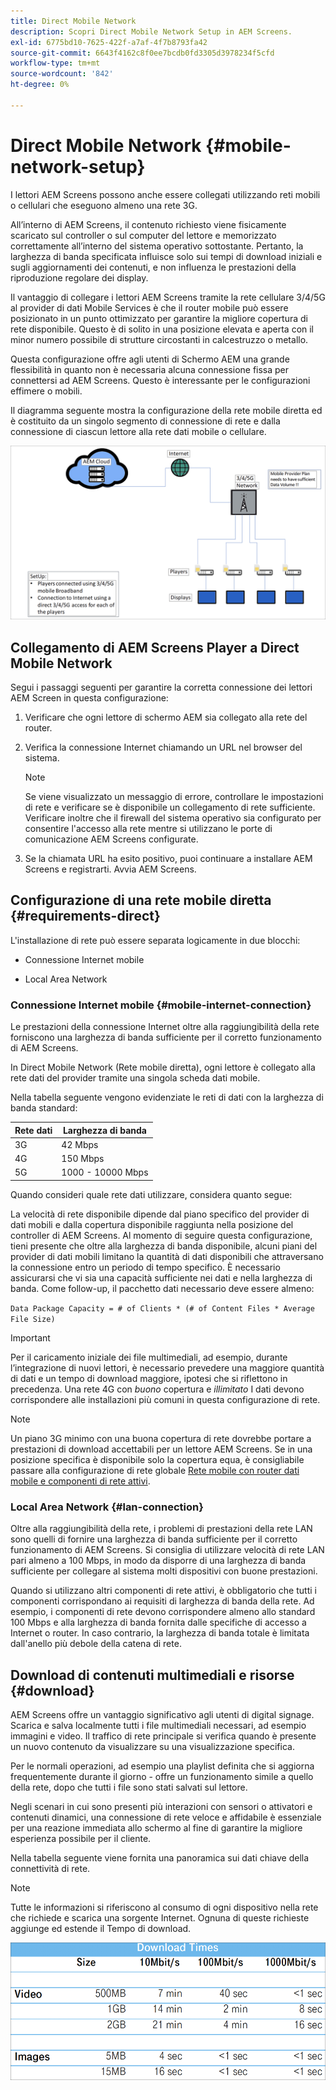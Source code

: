 ```yaml
---
title: Direct Mobile Network
description: Scopri Direct Mobile Network Setup in AEM Screens.
exl-id: 6775bd10-7625-422f-a7af-4f7b8793fa42
source-git-commit: 6643f4162c8f0ee7bcdb0fd3305d3978234f5cfd
workflow-type: tm+mt
source-wordcount: '842'
ht-degree: 0%

---
```


# Direct Mobile Network {#mobile-network-setup}

I lettori AEM Screens possono anche essere collegati utilizzando reti mobili o cellulari che eseguono almeno una rete 3G.

All’interno di AEM Screens, il contenuto richiesto viene fisicamente scaricato sul controller o sul computer del lettore e memorizzato correttamente all’interno del sistema operativo sottostante. Pertanto, la larghezza di banda specificata influisce solo sui tempi di download iniziali e sugli aggiornamenti dei contenuti, e non influenza le prestazioni della riproduzione regolare dei display.

Il vantaggio di collegare i lettori AEM Screens tramite la rete cellulare 3/4/5G al provider di dati Mobile Services è che il router mobile può essere posizionato in un punto ottimizzato per garantire la migliore copertura di rete disponibile. Questo è di solito in una posizione elevata e aperta con il minor numero possibile di strutture circostanti in calcestruzzo o metallo.

Questa configurazione offre agli utenti di Schermo AEM una grande flessibilità in quanto non è necessaria alcuna connessione fissa per connettersi ad AEM Screens. Questo è interessante per le configurazioni effimere o mobili.

Il diagramma seguente mostra la configurazione della rete mobile diretta ed è costituito da un singolo segmento di connessione di rete e dalla connessione di ciascun lettore alla rete dati mobile o cellulare.

![](/help/using/assets/direct-mobile-1.png)

## Collegamento di AEM Screens Player a Direct Mobile Network

Segui i passaggi seguenti per garantire la corretta connessione dei lettori AEM Screen in questa configurazione:

1. Verificare che ogni lettore di schermo AEM sia collegato alla rete del router.

1. Verifica la connessione Internet chiamando un URL nel browser del sistema.

   >[!NOTE]
   >Se viene visualizzato un messaggio di errore, controllare le impostazioni di rete e verificare se è disponibile un collegamento di rete sufficiente. Verificare inoltre che il firewall del sistema operativo sia configurato per consentire l&#39;accesso alla rete mentre si utilizzano le porte di comunicazione AEM Screens configurate.

1. Se la chiamata URL ha esito positivo, puoi continuare a installare AEM Screens e registrarti. Avvia AEM Screens.

## Configurazione di una rete mobile diretta {#requirements-direct}

L&#39;installazione di rete può essere separata logicamente in due blocchi:

* Connessione Internet mobile

* Local Area Network

### Connessione Internet mobile {#mobile-internet-connection}

Le prestazioni della connessione Internet oltre alla raggiungibilità della rete forniscono una larghezza di banda sufficiente per il corretto funzionamento di AEM Screens.

In Direct Mobile Network (Rete mobile diretta), ogni lettore è collegato alla rete dati del provider tramite una singola scheda dati mobile.

Nella tabella seguente vengono evidenziate le reti di dati con la larghezza di banda standard:

| Rete dati | Larghezza di banda |
|--- |--- |
| 3G | 42 Mbps |
| 4G | 150 Mbps |
| 5G | 1000 - 10000 Mbps |

Quando consideri quale rete dati utilizzare, considera quanto segue:

La velocità di rete disponibile dipende dal piano specifico del provider di dati mobili e dalla copertura disponibile raggiunta nella posizione del controller di AEM Screens.
Al momento di seguire questa configurazione, tieni presente che oltre alla larghezza di banda disponibile, alcuni piani del provider di dati mobili limitano la quantità di dati disponibili che attraversano la connessione entro un periodo di tempo specifico. È necessario assicurarsi che vi sia una capacità sufficiente nei dati e nella larghezza di banda.
Come follow-up, il pacchetto dati necessario deve essere almeno:

`Data Package Capacity = # of Clients * (# of Content Files * Average File Size)`


>[!IMPORTANT]
>Per il caricamento iniziale dei file multimediali, ad esempio, durante l’integrazione di nuovi lettori, è necessario prevedere una maggiore quantità di dati e un tempo di download maggiore, ipotesi che si riflettono in precedenza. Una rete 4G con *buono* copertura e *illimitato* I dati devono corrispondere alle installazioni più comuni in questa configurazione di rete.

>[!NOTE]
>Un piano 3G minimo con una buona copertura di rete dovrebbe portare a prestazioni di download accettabili per un lettore AEM Screens. Se in una posizione specifica è disponibile solo la copertura equa, è consigliabile passare alla configurazione di rete globale [Rete mobile con router dati mobile e componenti di rete attivi](/help/using/mobile-network-router.md).


### Local Area Network {#lan-connection}

Oltre alla raggiungibilità della rete, i problemi di prestazioni della rete LAN sono quelli di fornire una larghezza di banda sufficiente per il corretto funzionamento di AEM Screens. Si consiglia di utilizzare velocità di rete LAN pari almeno a 100 Mbps, in modo da disporre di una larghezza di banda sufficiente per collegare al sistema molti dispositivi con buone prestazioni.

Quando si utilizzano altri componenti di rete attivi, è obbligatorio che tutti i componenti corrispondano ai requisiti di larghezza di banda della rete. Ad esempio, i componenti di rete devono corrispondere almeno allo standard 100 Mbps e alla larghezza di banda fornita dalle specifiche di accesso a Internet o router. In caso contrario, la larghezza di banda totale è limitata dall&#39;anello più debole della catena di rete.

## Download di contenuti multimediali e risorse {#download}

AEM Screens offre un vantaggio significativo agli utenti di digital signage. Scarica e salva localmente tutti i file multimediali necessari, ad esempio immagini e video. Il traffico di rete principale si verifica quando è presente un nuovo contenuto da visualizzare su una visualizzazione specifica.

Per le normali operazioni, ad esempio una playlist definita che si aggiorna frequentemente durante il giorno - offre un funzionamento simile a quello della rete, dopo che tutti i file sono stati salvati sul lettore.

Negli scenari in cui sono presenti più interazioni con sensori o attivatori e contenuti dinamici, una connessione di rete veloce e affidabile è essenziale per una reazione immediata allo schermo al fine di garantire la migliore esperienza possibile per il cliente.

Nella tabella seguente viene fornita una panoramica sui dati chiave della connettività di rete.

>[!NOTE]
>
>Tutte le informazioni si riferiscono al consumo di ogni dispositivo nella rete che richiede e scarica una sorgente Internet. Ognuna di queste richieste aggiunge ed estende il Tempo di download.

![](/help/using/assets/download-times-mobile.png)
